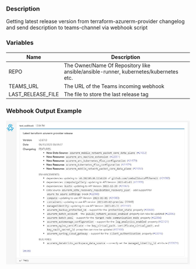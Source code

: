 
### Description
Getting latest release version from terraform-azurerm-provider changelog and send description to teams-channel via webhook script

### Variables
| Name              | Description                                                                          |
|-------------------|--------------------------------------------------------------------------------------|
| REPO              | The Owner/Name Of Repository like ansible/ansible-runner, kubernetes/kubernetes etc. |
| TEAMS_URL         | The URL of the Teams incoming webhook                                                |
| LAST_RELEASE_FILE | The file to store the last release tag                                               |

### Webhook Output Example
![alt text](https://github.com/Ihar-Ratner/changelog-webhook/blob/main/webhook.example.jpg?raw=true)
